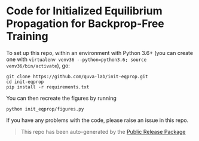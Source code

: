 
# Code for Initialized Equilibrium Propagation for Backprop-Free Training

To set up this repo, within an environment with Python 3.6+ (you can create one with `virtualenv venv36 --python=python3.6; source venv36/bin/activate`), go:

```
git clone https://github.com/quva-lab/init-eqprop.git
cd init-eqprop
pip install -r requirements.txt
```

You can then recreate the figures by running

```
python init_eqprop/figures.py
```

If you have any problems with the code, please raise an issue in this repo.

> This repo has been auto-generated by the [Public Release Package](https://github.com/petered/public-release)
